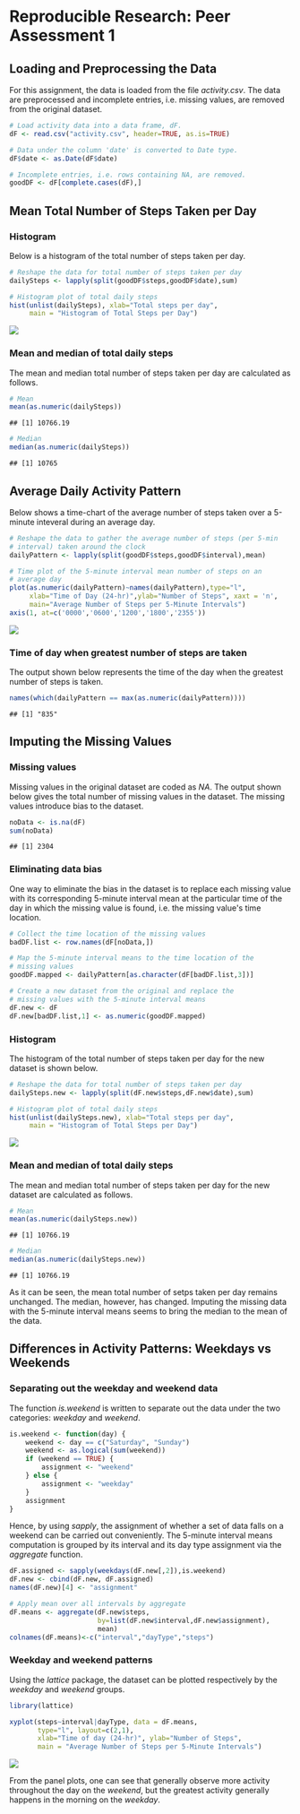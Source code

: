 # Reproducible Research: Peer Assessment 1


## Loading and Preprocessing the Data
For this assignment, the data is loaded from the file _activity.csv_. The data are preprocessed and incomplete entries, i.e. missing values, are removed from the original dataset.


```r
# Load activity data into a data frame, dF.
dF <- read.csv("activity.csv", header=TRUE, as.is=TRUE)

# Data under the column 'date' is converted to Date type.
dF$date <- as.Date(dF$date)

# Incomplete entries, i.e. rows containing NA, are removed. 
goodDF <- dF[complete.cases(dF),]
```


## Mean Total Number of Steps Taken per Day

### Histogram
Below is a histogram of the total number of steps taken per day.


```r
# Reshape the data for total number of steps taken per day
dailySteps <- lapply(split(goodDF$steps,goodDF$date),sum)

# Histogram plot of total daily steps
hist(unlist(dailySteps), xlab="Total steps per day", 
     main = "Histogram of Total Steps per Day")
```

![](PA1_template_files/figure-html/unnamed-chunk-2-1.png) 

### Mean and median of total daily steps
The mean and median total number of steps taken per day are calculated as follows.


```r
# Mean
mean(as.numeric(dailySteps))
```

```
## [1] 10766.19
```

```r
# Median
median(as.numeric(dailySteps))
```

```
## [1] 10765
```

## Average Daily Activity Pattern

Below shows a time-chart of the average number of steps taken over a 5-minute inteveral during an average day.


```r
# Reshape the data to gather the average number of steps (per 5-min 
# interval) taken around the clock
dailyPattern <- lapply(split(goodDF$steps,goodDF$interval),mean)

# Time plot of the 5-minute interval mean number of steps on an 
# average day
plot(as.numeric(dailyPattern)~names(dailyPattern),type="l",
     xlab="Time of Day (24-hr)",ylab="Number of Steps", xaxt = 'n', 
     main="Average Number of Steps per 5-Minute Intervals")
axis(1, at=c('0000','0600','1200','1800','2355'))
```

![](PA1_template_files/figure-html/unnamed-chunk-4-1.png) 

### Time of day when greatest number of steps are taken
The output shown below represents the time of the day when the greatest number of steps is taken.


```r
names(which(dailyPattern == max(as.numeric(dailyPattern))))
```

```
## [1] "835"
```

## Imputing the Missing Values

### Missing values
Missing values in the original dataset are coded as _NA_. The output shown below gives the total number of missing values in the dataset. The missing values introduce bias to the dataset.


```r
noData <- is.na(dF)
sum(noData)
```

```
## [1] 2304
```

### Eliminating data bias
One way to eliminate the bias in the dataset is to replace each missing value with its corresponding 5-minute interval mean at the particular time of the day in which the missing value is found, i.e. the missing value's time location.


```r
# Collect the time location of the missing values
badDF.list <- row.names(dF[noData,])

# Map the 5-minute interval means to the time location of the 
# missing values
goodDF.mapped <- dailyPattern[as.character(dF[badDF.list,3])]

# Create a new dataset from the original and replace the 
# missing values with the 5-minute interval means
dF.new <- dF
dF.new[badDF.list,1] <- as.numeric(goodDF.mapped)
```

### Histogram
The histogram of the total number of steps taken per day for the new dataset is shown below.


```r
# Reshape the data for total number of steps taken per day
dailySteps.new <- lapply(split(dF.new$steps,dF.new$date),sum)

# Histogram plot of total daily steps
hist(unlist(dailySteps.new), xlab="Total steps per day", 
     main = "Histogram of Total Steps per Day")
```

![](PA1_template_files/figure-html/unnamed-chunk-8-1.png) 

### Mean and median of total daily steps
The mean and median total number of steps taken per day for the new dataset are calculated as follows.


```r
# Mean
mean(as.numeric(dailySteps.new))
```

```
## [1] 10766.19
```

```r
# Median
median(as.numeric(dailySteps.new))
```

```
## [1] 10766.19
```

As it can be seen, the mean total number of setps taken per day remains unchanged. The median, however, has changed. Imputing the missing data with the 5-minute interval means seems to bring the median to the mean of the data.

## Differences in Activity Patterns: Weekdays vs Weekends

### Separating out the weekday and weekend data
The function _is.weekend_ is written to separate out the data under the two categories: _weekday_ and _weekend_.


```r
is.weekend <- function(day) {
    weekend <- day == c("Saturday", "Sunday")
    weekend <- as.logical(sum(weekend))
    if (weekend == TRUE) {
        assignment <- "weekend"
    } else {
        assignment <- "weekday"
    }
    assignment
}
```

Hence, by using _sapply_, the assignment of whether a set of data falls on a weekend can be carried out conveniently. The 5-minute interval means computation is grouped by its interval and its day type assignment via the _aggregate_ function.


```r
dF.assigned <- sapply(weekdays(dF.new[,2]),is.weekend)
dF.new <- cbind(dF.new, dF.assigned)
names(dF.new)[4] <- "assignment"

# Apply mean over all intervals by aggregate
dF.means <- aggregate(dF.new$steps,
                      by=list(dF.new$interval,dF.new$assignment),
                      mean)
colnames(dF.means)<-c("interval","dayType","steps")
```

### Weekday and weekend patterns
Using the _lattice_ package, the dataset can be plotted respectively by the _weekday_ and _weekend_ groups.


```r
library(lattice)

xyplot(steps~interval|dayType, data = dF.means,
       type="l", layout=c(2,1),
       xlab="Time of day (24-hr)", ylab="Number of Steps",
       main = "Average Number of Steps per 5-Minute Intervals")
```

![](PA1_template_files/figure-html/unnamed-chunk-12-1.png) 

From the panel plots, one can see that generally observe more activity throughout the day on the _weekend_, but the greatest activity generally happens in the morning on the _weekday_.
